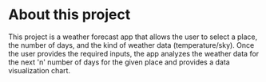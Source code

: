 # About this project
This project is a weather forecast app that allows the user to select a place, the number of days, and the kind of weather data 
(temperature/sky). Once the user provides the required inputs, the app analyzes the weather data for the next 'n' number of days for the given place
and provides a data visualization chart.